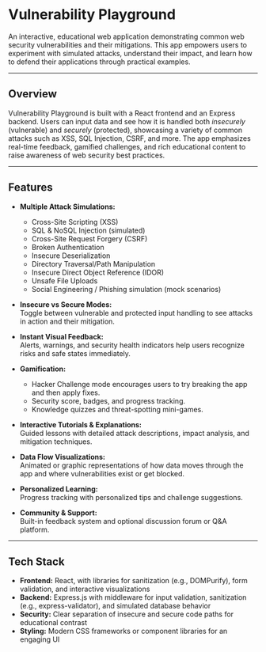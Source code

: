 # Vulnerability Playground

An interactive, educational web application demonstrating common web security vulnerabilities and their mitigations. This app empowers users to experiment with simulated attacks, understand their impact, and learn how to defend their applications through practical examples.

---

## Overview

Vulnerability Playground is built with a React frontend and an Express backend. Users can input data and see how it is handled both *insecurely* (vulnerable) and *securely* (protected), showcasing a variety of common attacks such as XSS, SQL Injection, CSRF, and more. The app emphasizes real-time feedback, gamified challenges, and rich educational content to raise awareness of web security best practices.

---

## Features

- **Multiple Attack Simulations:**  
  - Cross-Site Scripting (XSS)  
  - SQL & NoSQL Injection (simulated)  
  - Cross-Site Request Forgery (CSRF)  
  - Broken Authentication  
  - Insecure Deserialization  
  - Directory Traversal/Path Manipulation  
  - Insecure Direct Object Reference (IDOR)  
  - Unsafe File Uploads  
  - Social Engineering / Phishing simulation (mock scenarios)

- **Insecure vs Secure Modes:**  
  Toggle between vulnerable and protected input handling to see attacks in action and their mitigation.

- **Instant Visual Feedback:**  
  Alerts, warnings, and security health indicators help users recognize risks and safe states immediately.

- **Gamification:**  
  - Hacker Challenge mode encourages users to try breaking the app and then apply fixes.  
  - Security score, badges, and progress tracking.  
  - Knowledge quizzes and threat-spotting mini-games.

- **Interactive Tutorials & Explanations:**  
  Guided lessons with detailed attack descriptions, impact analysis, and mitigation techniques.

- **Data Flow Visualizations:**  
  Animated or graphic representations of how data moves through the app and where vulnerabilities exist or get blocked.

- **Personalized Learning:**  
  Progress tracking with personalized tips and challenge suggestions.

- **Community & Support:**  
  Built-in feedback system and optional discussion forum or Q&A platform.

---

## Tech Stack

- **Frontend:** React, with libraries for sanitization (e.g., DOMPurify), form validation, and interactive visualizations  
- **Backend:** Express.js with middleware for input validation, sanitization (e.g., express-validator), and simulated database behavior  
- **Security:** Clear separation of insecure and secure code paths for educational contrast  
- **Styling:** Modern CSS frameworks or component libraries for an engaging UI
